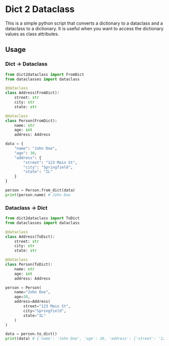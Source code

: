 # Dict 2 Dataclass

This is a simple python script that converts a dictionary to a dataclass and a dataclass to a dictionary. It is useful when you want to access the dictionary values as class attributes.

## Usage

### Dict -> Dataclass

```python
from dict2dataclass import FromDict
from dataclasses import dataclass

@dataclass
class Address(FromDict):
    street: str
    city: str
    state: str

@dataclass
class Person(FromDict):
    name: str
    age: int
    address: Address

data = {
    "name": "John Doe",
    "age": 30,
    "address": {
        "street": "123 Main St",
        "city": "Springfield",
        "state": "IL"
    }
}

person = Person.from_dict(data)
print(person.name) # John Doe
```

### Dataclass -> Dict

```python
from dict2dataclass import ToDict
from dataclasses import dataclass

@dataclass
class Address(ToDict):
    street: str
    city: str
    state: str

@dataclass
class Person(ToDict):
    name: str
    age: int
    address: Address

person = Person(
    name="John Doe",
    age=30,
    address=Address(
        street="123 Main St",
        city="Springfield",
        state="IL"
    )
)

data = person.to_dict()
print(data) # {'name': 'John Doe', 'age': 30, 'address': {'street': '123 Main St', 'city': 'Springfield', 'state': 'IL'}}
```
